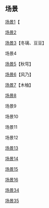 ## 场景

[场景1](06出教学楼剧情.md)【

[场景2](03千子.md)

[场景3](01开头.md)【冬璃、豆豆】

场景4

[场景5](02木柚.md)【秋穹】

[场景6](02木柚.md)【风乃】

[场景7](01开头.md)【木柚】

[场景8](03千子.md)

场景9

场景10

场景11

场景12

[场景13](04雪奈.md)

[场景14](04雪奈.md)

[场景15](07菲亚.md)

[场景16](07菲亚.md)

[场景34](05兔.md)

[场景35](05兔.md)
